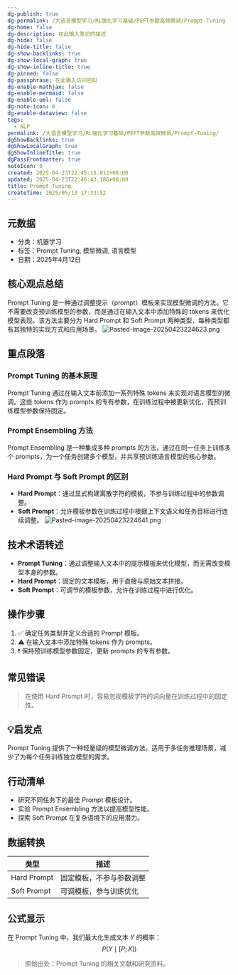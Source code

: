 ```yaml
---
dg-publish: true
dg-permalink: /大语言模型学习/RL强化学习基础/PEFT参数高效微调/Prompt-Tuning
dg-home: false
dg-description: 在此输入笔记的描述
dg-hide: false
dg-hide-title: false
dg-show-backlinks: true
dg-show-local-graph: true
dg-show-inline-title: true
dg-pinned: false
dg-passphrase: 在此输入访问密码
dg-enable-mathjax: false
dg-enable-mermaid: false
dg-enable-uml: false
dg-note-icon: 0
dg-enable-dataview: false
tags:
  - NLP
permalink: /大语言模型学习/RL强化学习基础/PEFT参数高效微调/Prompt-Tuning/
dgShowBacklinks: true
dgShowLocalGraph: true
dgShowInlineTitle: true
dgPassFrontmatter: true
noteIcon: 0
created: 2025-04-23T22:45:15.011+08:00
updated: 2025-04-23T22:46:43.186+08:00
title: Prompt Tuning
createTime: 2025/05/13 17:33:52
---
```




## 元数据
- 分类：机器学习
- 标签：Prompt Tuning, 模型微调, 语言模型
- 日期：2025年4月12日



## 核心观点总结
Prompt Tuning 是一种通过调整提示（prompt）模板来实现模型微调的方法。它不需要改变预训练模型的参数，而是通过在输入文本中添加特殊的 tokens 来优化模型表现。该方法主要分为 Hard Prompt 和 Soft Prompt 两种类型，每种类型都有其独特的实现方式和应用场景。
![Pasted-image-20250423224623.png](/img/user/%E9%99%84%E4%BB%B6/Pasted%20image%2020250423224623.png)



## 重点段落

### Prompt Tuning 的基本原理
Prompt Tuning 通过在输入文本前添加一系列特殊 tokens 来实现对语言模型的微调。这些 tokens 作为 prompts 的专有参数，在训练过程中被更新优化，而预训练模型参数保持固定。


### Prompt Ensembling 方法
Prompt Ensembling 是一种集成多种 prompts 的方法，通过在同一任务上训练多个 prompts，为一个任务创建多个模型，并共享预训练语言模型的核心参数。


### Hard Prompt 与 Soft Prompt 的区别
- **Hard Prompt**：通过显式构建离散字符的模板，不参与训练过程中的参数调整。
- **Soft Prompt**：允许模板参数在训练过程中根据上下文语义和任务目标进行连续调整。
![Pasted-image-20250423224641.png](/img/user/%E9%99%84%E4%BB%B6/Pasted%20image%2020250423224641.png)



## 技术术语转述
- **Prompt Tuning**：通过调整输入文本中的提示模板来优化模型，而无需改变模型本身的参数。
- **Hard Prompt**：固定的文本模板，用于直接与原始文本拼接。
- **Soft Prompt**：可调节的模板参数，允许在训练过程中进行优化。



## 操作步骤
1. ✅ 确定任务类型并定义合适的 Prompt 模板。
2. ⚠ 在输入文本中添加特殊 tokens 作为 prompts。
3. ❗ 保持预训练模型参数固定，更新 prompts 的专有参数。



## 常见错误
> 在使用 Hard Prompt 时，容易忽视模板字符的词向量在训练过程中的固定性。



## 💡启发点
Prompt Tuning 提供了一种轻量级的模型微调方法，适用于多任务推理场景，减少了为每个任务训练独立模型的需求。



## 行动清单
- 研究不同任务下的最佳 Prompt 模板设计。
- 实验 Prompt Ensembling 方法以提高模型性能。
- 探索 Soft Prompt 在复杂语境下的应用潜力。



## 数据转换
| 类型       | 描述                        |
|------------|-----------------------------|
| Hard Prompt | 固定模板，不参与参数调整     |
| Soft Prompt | 可调模板，参与训练优化       |



## 公式显示
在 Prompt Tuning 中，我们最大化生成文本 $Y$ 的概率：
$$
P(Y \mid [P; X])
$$

> 原始出处：Prompt Tuning 的相关文献和研究资料。
